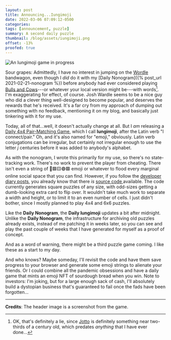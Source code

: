 ```yaml
---
layout: post
title: Announcing...Iungimoji
date: 2022-03-06 07:09:12-0500
categories:
tags: [announcement, puzzle]
summary: A second daily puzzle
thumbnail: /blog/assets/iungimoji.png
offset: -13%
proofed: true
---
```


![An Iungimoji game in progress](/blog/assets/iungimoji.png "Stage 2:  Force the player to write a story based on the emoji and the order they were revealed?")

Sour grapes:  Admittedly, I have no interest in jumping on the [Wordle](https://en.wikipedia.org/wiki/Wordle) bandwagon, even though I *did* do it with my [Daily Nonogram]({% post_url 2021-02-21-nonogram %}) before anybody had ever considered playing [Bulls and Cows](https://en.wikipedia.org/wiki/Bulls_and_Cows)---or whatever your local version might be---with words[^1].  I'm exaggerating for effect, of course.  Josh Wardle seems to be a nice guy who did a clever thing well-designed to become popular, and deserves the rewards that he's received.  It's a far cry from my approach of dumping out something with no feedback, mentioning it on my blog, and basically just tinkering with it for my use.

Today, all of that...well, it doesn't actually change at all.  But I *am* releasing a [Daily 4x4 Pair-Matching Game](/iuengimoji), which I call **Iungimoji**, after the Latin verb "I connect/pair."  Oh, and it's also named for "emoji," obviously.  Latin verb conjugations can be irregular, but certainly not irregular enough to use the letter *j* centuries before it was added to anybody's alphabet.

As with the nonogram, I wrote this primarily for my use, so there's no state-tracking work.  There's no work to prevent the player from cheating.  There isn't even a string of 🥗🟩🟨🟣🟩 emoji or whatever to flood every marginal online social space that you can find.  However, if you follow the [developer diary posts](/blog/tag/devjournal), you already know that there *is* [source code <i class="fab fa-github"></i>](https://github.com/jcolag/iungimoji) available.  The code currently generates square puzzles of any size, with odd-sizes getting a dumb-looking extra card to flip over.  It wouldn't take much work to separate a width and height, or to limit it to an even number of cells.  I just didn't bother, since I mostly planned to play 4x4 and 6x6 puzzles.

Like the **Daily Nonogram**, the **Daily Iungimoji** updates a bit after midnight.  Unlike the **Daily Nonogram**, the infrastructure for archiving old puzzles already exists, instead of me patching it in weeks later, so you can see and play the past couple of weeks that I have generated for myself as a proof of concept.

And as a word of warning, there might be a third puzzle game coming.  I like these as a start to my day.

And who knows?  Maybe someday, I'll revisit the code and have them save progress to your browser and generate some emoji strings to alienate your friends.  Or I could combine all the pandemic obsessions and have a daily game that mints an emoji NFT of sourdough bread when you win.  Note to investors:  I'm joking, but for a large enough sack of cash, I'll absolutely build a dystopian business that's guaranteed to fail once the fads have been forgotten...

* * *

**Credits**:  The header image is a screenshot from the game.

[^1]: OK, that's definitely a lie, since [Jotto](https://en.wikipedia.org/wiki/Jotto) is definitely something near two-thirds of a century old, which predates *anything* that I have ever done...
